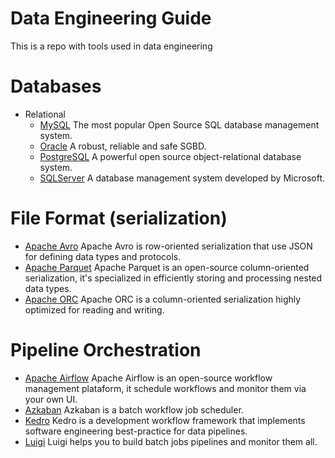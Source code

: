 Data Engineering Guide
==========================

This is a repo with tools used in data engineering

# Databases
* Relational
    * [MySQL](https://www.mysql.com/) The most popular Open Source SQL database management system.
    * [Oracle](https://www.oracle.com/database/) A robust, reliable and safe SGBD.
    * [PostgreSQL](https://www.postgresql.org/) A powerful open source object-relational database system.
    * [SQLServer](https://docs.microsoft.com/en-us/sql/sql-server/) A database management system developed by Microsoft.

# File Format (serialization)
* [Apache Avro](https://avro.apache.org) Apache Avro is row-oriented serialization that use JSON for defining data types and protocols.
* [Apache Parquet](https://parquet.apache.org) Apache Parquet is an open-source column-oriented serialization, it's specialized in efficiently storing and processing nested data types.
* [Apache ORC](https://orc.apache.org/) Apache ORC is a column-oriented serialization highly optimized for reading and writing.

# Pipeline Orchestration
* [Apache Airflow](https://github.com/apache/airflow) Apache Airflow is an open-source workflow management plataform, it schedule workflows and monitor them via your own UI.
* [Azkaban](https://azkaban.github.io/) Azkaban is a batch workflow job scheduler.
* [Kedro](https://github.com/quantumblacklabs/kedro) Kedro is a development workflow framework that implements software engineering best-practice for data pipelines.
* [Luigi](https://github.com/spotify/luigi) Luigi helps you to build batch jobs pipelines and monitor them all.
